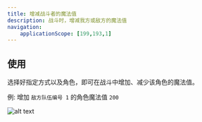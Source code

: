 ```yaml
---
title: 增减战斗者的魔法值
description: 战斗时，增减我方或敌方的魔法值
navigation:
    applicationScope: [199,193,1]
---
```


## 使用

选择好指定方式以及角色，即可在战斗中增加、减少该角色的魔法值。

例: 增加 `敌方队伍编号 1` 的角色魔法值 `200`

![alt text](https://cdn.gcw.wiki/gcw/image/zh_hans/commands/battle/changebattlersp/image.png)

